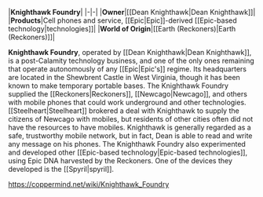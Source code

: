 |**Knighthawk Foundry**|
|-|-|
|**Owner**|[[Dean Knighthawk\|Dean Knighthawk]]|
|**Products**|Cell phones and service, [[Epic\|Epic]]-derived [[Epic-based technology\|technologies]]|
|**World of Origin**|[[Earth (Reckoners)\|Earth (Reckoners)]]|

**Knighthawk Foundry**, operated by [[Dean Knighthawk\|Dean Knighthawk]], is a post-Calamity technology business, and one of the only ones remaining that operate autonomously of any [[Epic\|Epic's]] regime. Its headquarters are located in the Shewbrent Castle in West Virginia, though it has been known to make temporary portable bases.
The Knighthawk Foundry supplied the [[Reckoners\|Reckoners]], [[Newcago\|Newcago]], and others with mobile phones that could work underground and other technologies. [[Steelheart\|Steelheart]] brokered a deal with Knighthawk to supply the citizens of Newcago with mobiles, but residents of other cities often did not have the resources to have mobiles. Knighthawk is generally regarded as a safe, trustworthy mobile network, but in fact, Dean is able to read and write any message on his phones.
The Knighthawk Foundry also experimented and developed other [[Epic-based technology\|Epic-based technologies]], using Epic DNA harvested by the Reckoners. One of the devices they developed is the [[Spyril\|spyril]].



https://coppermind.net/wiki/Knighthawk_Foundry